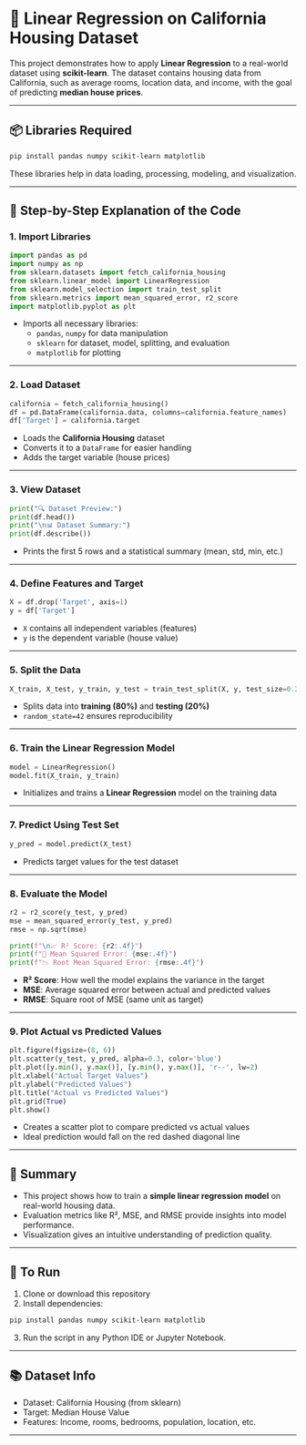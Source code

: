 
# 🏡 Linear Regression on California Housing Dataset

This project demonstrates how to apply **Linear Regression** to a real-world dataset using **scikit-learn**. The dataset contains housing data from California, such as average rooms, location data, and income, with the goal of predicting **median house prices**.

---

## 📦 Libraries Required

```bash
pip install pandas numpy scikit-learn matplotlib
```

These libraries help in data loading, processing, modeling, and visualization.

---

## 📁 Step-by-Step Explanation of the Code

### 1. **Import Libraries**
```python
import pandas as pd
import numpy as np
from sklearn.datasets import fetch_california_housing
from sklearn.linear_model import LinearRegression
from sklearn.model_selection import train_test_split
from sklearn.metrics import mean_squared_error, r2_score
import matplotlib.pyplot as plt
```
- Imports all necessary libraries:
  - `pandas`, `numpy` for data manipulation
  - `sklearn` for dataset, model, splitting, and evaluation
  - `matplotlib` for plotting

---

### 2. **Load Dataset**
```python
california = fetch_california_housing()
df = pd.DataFrame(california.data, columns=california.feature_names)
df['Target'] = california.target
```
- Loads the **California Housing** dataset
- Converts it to a `DataFrame` for easier handling
- Adds the target variable (house prices)

---

### 3. **View Dataset**
```python
print("🔍 Dataset Preview:")
print(df.head())
print("\n📊 Dataset Summary:")
print(df.describe())
```
- Prints the first 5 rows and a statistical summary (mean, std, min, etc.)

---

### 4. **Define Features and Target**
```python
X = df.drop('Target', axis=1)
y = df['Target']
```
- `X` contains all independent variables (features)
- `y` is the dependent variable (house value)

---

### 5. **Split the Data**
```python
X_train, X_test, y_train, y_test = train_test_split(X, y, test_size=0.2, random_state=42)
```
- Splits data into **training (80%)** and **testing (20%)**
- `random_state=42` ensures reproducibility

---

### 6. **Train the Linear Regression Model**
```python
model = LinearRegression()
model.fit(X_train, y_train)
```
- Initializes and trains a **Linear Regression** model on the training data

---

### 7. **Predict Using Test Set**
```python
y_pred = model.predict(X_test)
```
- Predicts target values for the test dataset

---

### 8. **Evaluate the Model**
```python
r2 = r2_score(y_test, y_pred)
mse = mean_squared_error(y_test, y_pred)
rmse = np.sqrt(mse)

print(f"\n📈 R² Score: {r2:.4f}")
print(f"🧮 Mean Squared Error: {mse:.4f}")
print(f"📉 Root Mean Squared Error: {rmse:.4f}")
```
- **R² Score**: How well the model explains the variance in the target
- **MSE**: Average squared error between actual and predicted values
- **RMSE**: Square root of MSE (same unit as target)

---

### 9. **Plot Actual vs Predicted Values**
```python
plt.figure(figsize=(8, 6))
plt.scatter(y_test, y_pred, alpha=0.3, color='blue')
plt.plot([y.min(), y.max()], [y.min(), y.max()], 'r--', lw=2)
plt.xlabel("Actual Target Values")
plt.ylabel("Predicted Values")
plt.title("Actual vs Predicted Values")
plt.grid(True)
plt.show()
```
- Creates a scatter plot to compare predicted vs actual values
- Ideal prediction would fall on the red dashed diagonal line

---

## 📌 Summary

- This project shows how to train a **simple linear regression model** on real-world housing data.
- Evaluation metrics like R², MSE, and RMSE provide insights into model performance.
- Visualization gives an intuitive understanding of prediction quality.

---

## 🚀 To Run

1. Clone or download this repository
2. Install dependencies:

```bash
pip install pandas numpy scikit-learn matplotlib
```

3. Run the script in any Python IDE or Jupyter Notebook.

---

## 📚 Dataset Info

- Dataset: California Housing (from sklearn)
- Target: Median House Value
- Features: Income, rooms, bedrooms, population, location, etc.

---
